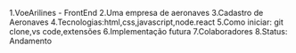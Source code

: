 1.VoeArilines - FrontEnd
2.Uma empresa de aeronaves
3.Cadastro de Aeronaves
4.Tecnologias:html,css,javascript,node.react
5.Como iniciar: git clone,vs code,extensões
6.Implementação futura
7.Colaboradores
8.Status: Andamento
